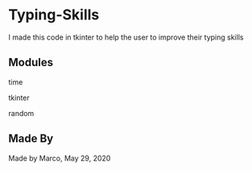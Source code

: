 # Typing-Skills
I made this code in tkinter to help the user to improve their typing skills
## Modules
time

tkinter

random
## Made By
Made by Marco, May 29, 2020
